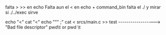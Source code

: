 falta > >> en echo
Falta aun el < en echo + command_bin
falta el ./  y mirar si ./../exec sirve

echo "<"
cat "<"
echo """                   ;"
cat < srcs/main.c >> test ------------------> "Bad file descriptor"
pwd\t or pwd \t
